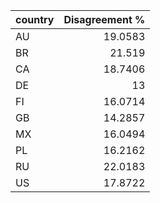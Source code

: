 | country   |   Disagreement % |
|:----------|-----------------:|
| AU        |          19.0583 |
| BR        |          21.519  |
| CA        |          18.7406 |
| DE        |          13      |
| FI        |          16.0714 |
| GB        |          14.2857 |
| MX        |          16.0494 |
| PL        |          16.2162 |
| RU        |          22.0183 |
| US        |          17.8722 |